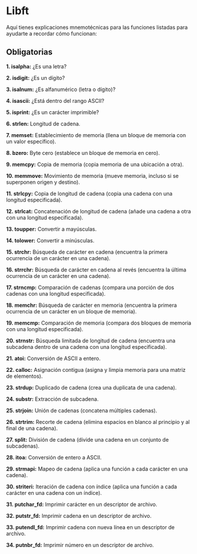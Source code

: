 # Libft

Aquí tienes explicaciones mnemotécnicas para las funciones listadas para ayudarte a recordar cómo funcionan:


## Obligatorias

**1. isalpha:** ¿Es una letra?

**2. isdigit:** ¿Es un dígito?

**3. isalnum:** ¿Es alfanumérico (letra o dígito)?

**4. isascii:** ¿Está dentro del rango ASCII?

**5. isprint:** ¿Es un carácter imprimible?

**6. strlen:** Longitud de cadena.

**7. memset:** Establecimiento de memoria (llena un bloque de memoria con un valor específico).

**8. bzero:** Byte cero (establece un bloque de memoria en cero).

**9. memcpy:** Copia de memoria (copia memoria de una ubicación a otra).

**10. memmove:** Movimiento de memoria (mueve memoria, incluso si se superponen origen y destino).

**11. strlcpy:** Copia de longitud de cadena (copia una cadena con una longitud especificada).

**12. strlcat:** Concatenación de longitud de cadena (añade una cadena a otra con una longitud especificada).

**13. toupper:** Convertir a mayúsculas.

**14. tolower:** Convertir a minúsculas.

**15. strchr:** Búsqueda de carácter en cadena (encuentra la primera ocurrencia de un carácter en una cadena).

**16. strrchr:** Búsqueda de carácter en cadena al revés (encuentra la última ocurrencia de un carácter en una cadena).

**17. strncmp:** Comparación de cadenas (compara una porción de dos cadenas con una longitud especificada).

**18. memchr:** Búsqueda de carácter en memoria (encuentra la primera ocurrencia de un carácter en un bloque de memoria).

**19. memcmp:** Comparación de memoria (compara dos bloques de memoria con una longitud especificada).

**20. strnstr:** Búsqueda limitada de longitud de cadena (encuentra una subcadena dentro de una cadena con una longitud especificada).

**21. atoi:** Conversión de ASCII a entero.

**22. calloc:** Asignación contigua (asigna y limpia memoria para una matriz de elementos).

**23. strdup:** Duplicado de cadena (crea una duplicata de una cadena).

**24. substr:** Extracción de subcadena.

**25. strjoin:** Unión de cadenas (concatena múltiples cadenas).

**26. strtrim:** Recorte de cadena (elimina espacios en blanco al principio y al final de una cadena).

**27. split:** División de cadena (divide una cadena en un conjunto de subcadenas).

**28. itoa:** Conversión de entero a ASCII.

**29. strmapi:** Mapeo de cadena (aplica una función a cada carácter en una cadena).

**30. striteri:** Iteración de cadena con índice (aplica una función a cada carácter en una cadena con un índice).

**31. putchar_fd:** Imprimir carácter en un descriptor de archivo.

**32. putstr_fd:** Imprimir cadena en un descriptor de archivo.

**33. putendl_fd:** Imprimir cadena con nueva línea en un descriptor de archivo.

**34. putnbr_fd:** Imprimir número en un descriptor de archivo.
